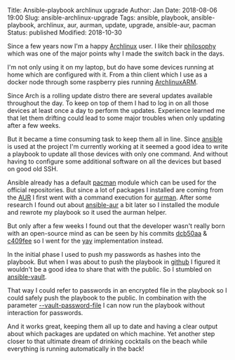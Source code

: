 Title:       Ansible-playbook archlinux upgrade
Author:      Jan
Date:        2018-08-06 19:00
Slug:        ansible-archlinux-upgrade
Tags:        ansible, playbook, ansible-playbook, archlinux, aur, aurman, update, upgrade, ansible-aur, pacman
Status:      published
Modified:    2018-10-30

Since a few years now I'm a happy [Archlinux](https://www.archlinux.org/) user. I like their [philosophy](https://wiki.archlinux.org/index.php/Arch_Linux) which was one of the major points why I made the switch back in the days.

I'm not only using it on my laptop, but do have some devices running at home which are configured with it. From a thin client which I use as a docker node through some raspberry pies running [ArchlinuxARM](https://archlinuxarm.org/).

Since Arch is a rolling update distro there are several updates available throughout the day. To keep on top of them I had to log in on all those devices at least once a day to perform the updates. Experience learned me that let them drifting could lead to some major troubles when only updating after a few weeks.

But it became a time consuming task to keep them all in line. Since [ansible](https://www.ansible.com/) is used at the project I'm currently working at it seemed a good idea to write a playbook to update all those devices with only one command. And without having to configure some additional software on all the devices but based on good old SSH.

Ansible already has a default [pacman](https://docs.ansible.com/ansible/latest/modules/pacman_module.html) module which can be used for the official repositories. But since a lot of packages I installed are coming from the [AUR](https://aur.archlinux.org) I first went with a command execution for [aurman](https://github.com/polygamma/aurman). After some research I found out about [ansible-aur](https://github.com/kewlfft/ansible-aur) a bit later so I installed the module and rewrote my playbook so it used the aurman helper.

But only after a few weeks I found out that the developer wasn't really born with an open-source mind as can be seen by his commits [dcb50aa](https://github.com/polygamma/aurman/commit/dcb50aa1bf5296dfadbffbe867d3e7e807442397) & [c409fee](https://github.com/polygamma/aurman/commit/c409feef4c93137c2f0917d8ecdede2d51e06ea9) so I went for the [yay](https://github.com/Jguer/yay) implementation instead.

In the initial phase I used to push my passwords as hashes into the playbook. But when I was about to push the playbook in [github](https://github.com/visibilityspots/ansible-playbook-archlinux-update) I figured it wouldn't be a good idea to share that with the public. So I stumbled on [ansible-vault](https://docs.ansible.com/ansible/latest/user_guide/playbooks_vault.html).

That way I could refer to passwords in an encrypted file in the playbook so I could safely push the playbook to the public. In combination with the parameter [--vault-password-file](https://docs.ansible.com/ansible/latest/cli/ansible-playbook.html#cmdoption-ansible-playbook-vault-password-file) I can now run the playbook without interaction for passwords.

And it works great, keeping them all up to date and having a clear output about which packages are updated on which machine. Yet another step closer to that ultimate dream of drinking cocktails on the beach while everything is running automatically in the back!
